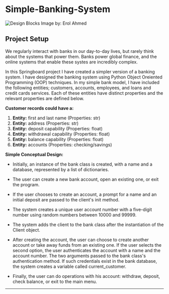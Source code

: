 # Simple-Banking-System

![Design Blocks](https://images.unsplash.com/photo-1523839699072-5ec088b61a21?ixlib=rb-1.2.1&ixid=MXwxMjA3fDB8MHxwaG90by1wYWdlfHx8fGVufDB8fHw%3D&auto=format&fit=crop&w=2250&q=80)
Image by: Erol Ahmed

## Project Setup

We regularly interact with banks in our day-to-day lives, but rarely think about the systems that power them. Banks power global finance, and the online systems that enable these systes are incredibly complex.

In this Springboard project I have created a simpler version of a banking system. I have designed the banking system using Python Object Oreiented Programming (OOP) techniques. In my simple bank model, I have included the following entities; customers, accounts, employees, and loans and credit cards services. Each of these entities have distinct properties and the relevant properties are defined below.

__Customer records could have a:__
1. __Entity:__ first and last name (Properties: str)
2. __Entity:__ address (Properties: str)
3. __Entity:__ deposit capability (Properties: float)
4. __Entity:__ withdrawal capability (Properties: float)
5. __Entity:__ balance capability (Properties: float)
6. __Entity:__ accounts (Properties: checking/savings)


__Simple Conceptual Design:__
- Initially, an instance of the bank class is created, with a name and a database, represented by a list of dictionaries.

- The user can create a new bank account, open an existing one, or exit the program.

- If the user chooses to create an account, a prompt for a name and an initial deposit are passed to the client's init method.

- The system creates a unique user account number with a five-digit number using random numbers between 10000 and 99999.

- The system adds the client to the bank class after the instantiation of the Client object.

- After creating the account, the user can choose to create another account or take away funds from an existing one. If the user selects the second option, the user authenticates the account with a name and the account number. The two arguments passed to the bank class's authentication method. If such credentials exist in the bank database, the system creates a variable called current_customer.

- Finally, the user can do operations with his account: withdraw, deposit, check balance, or exit to the main menu.
_____
